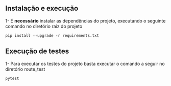 ## Instalação e execução

1- É **necessário** instalar as dependências do projeto, executando o seguinte comando no diretório raiz do projeto

    pip install --upgrade -r requirements.txt

## Execução de testes

1- Para executar os testes do projeto basta executar o comando a seguir no diretório route_test

    pytest